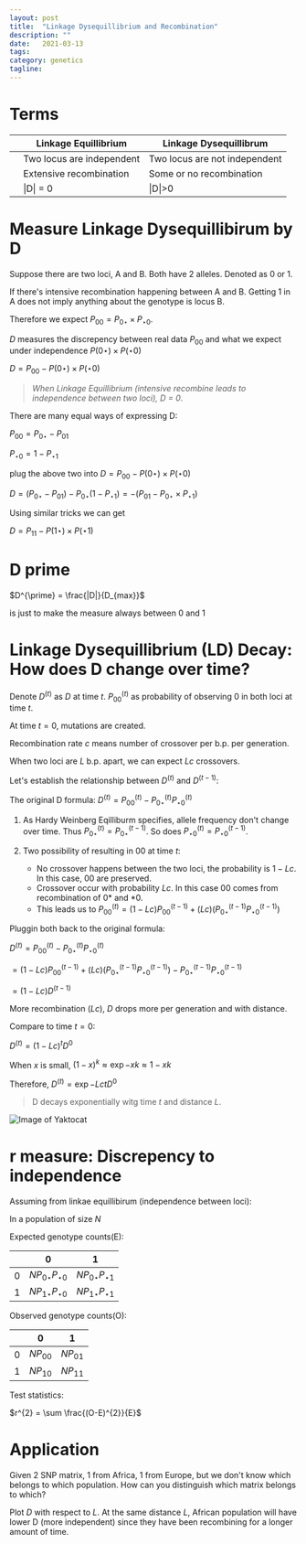 ```yaml
---
layout: post
title:  "Linkage Dysequillibrium and Recombination"
description: ""
date:   2021-03-13
tags:
category: genetics
tagline: 
---
```


# Terms

|   | Linkage Equillibrium      | Linkage Dysequillibrum        |
|---|---------------------------|-------------------------------|
|   | Two locus are independent | Two locus are not independent |
|   | Extensive recombination   | Some or no recombination      |
|   | \|D\| = 0                 | \|D\|>0                       |

# Measure Linkage Dysequillibirum by D
Suppose there are two loci, A and B. Both have 2 alleles. Denoted as 0 or 1.

If there's intensive recombination happening between A and B. Getting 1 in A does not imply anything about the genotype is locus B.

Therefore we expect $P_{00} = P_{0\star} \times P_{\star0}$.

$D$ measures the discrepency between real data $P_{00}$ and what we expect under independence $P(0\star) \times P(\star0)$

$D = P_{00} - P(0\star) \times P(\star0)$

> *When Linkage Equillibrium (intensive recombine leads to independence between two loci), D = 0*.

There are many equal ways of expressing D:

$P_{00} = P_{0\star} - P_{01}$

$P_{\star0} = 1-P_{\star1}$

plug the above two into $D = P_{00} - P(0\star) \times P(\star0)$

$D = (P_{0\star} - P_{01}) - P_{0\star}(1-P_{\star1}) = - (P_{01} - P_{0\star} \times P_{\star1})$

Using similar tricks we can get

$D = P_{11} - P(1\star) \times P(\star1)$

# D prime

$D^{\prime} = \frac{|D|}{D_{max}}$ 

is just to make the measure always between 0 and 1

# Linkage Dysequillibrium (LD) Decay: How does D change over time?

Denote $D^{(t)}$ as $D$ at time $t$. $P_{00}^{(t)}$ as probability of observing 0 in both loci at time $t$.

At time $t = 0$, mutations are created.

Recombination rate $c$ means number of crossover per b.p. per generation.

When two loci are $L$ b.p. apart, we can expect $Lc$ crossovers.

Let's establish the relationship between $D^{(t)}$ and $D^{(t-1)}$:

The original D formula: $D^{(t)} = P_{00}^{(t)} - P_{0\star}^{(t)} P_{\star0}^{(t)}$

1. As Hardy Weinberg Eqilliburm specifies, allele frequency don't change over time. Thus $P_{0\star}^{(t)} = P_{0\star}^{(t-1)}$. So does $P_{\star0}^{(t)} = P_{\star0}^{(t-1)}$.

2. Two possibility of resulting in 00 at time $t$:
    - No crossover happens between the two loci, the probability is $1-Lc$. In this case, 00 are preserved. 
    - Crossover occur with probability $Lc$. In this case 00 comes from recombination of 0* and *0.
    - This leads us to $P_{00}^{(t)} = (1-Lc)P_{00}^{(t-1)} + (Lc)(P_{0\star}^{(t-1)} P_{\star0}^{(t-1)})$

Pluggin both back to the original formula:


 $D^{(t)} = P_{00}^{(t)} - P_{0\star}^{(t)} P_{\star0}^{(t)}$

 $= (1-Lc)P_{00}^{(t-1)} + (Lc)(P_{0\star}^{(t-1)} P_{\star0}^{(t-1)}) - P_{0\star}^{(t-1)} P_{\star0}^{(t-1)}$

 $=(1-Lc)D^{(t-1)}$

 More recombination ($Lc$), $D$ drops more per generation and with distance.

Compare to time $t=0$:

$D^{(t)} = (1-Lc)^{t}D^{0}$

When $x$ is small, $(1-x)^{k} \approx \exp{-xk} \approx 1-xk$

Therefore, $D^{(t)} = \exp{-Lct}D^{0}$

> D decays exponentially witg time $t$ and distance $L$.

![Image of Yaktocat](https://webdav.tuebingen.mpg.de/ffpopsim/pkg/doc/python/html/_images/decay_of_LD.png)


# r measure: Discrepency to independence

Assuming from linkae equillibirum (independence between loci):

In a population of size $N$

Expected genotype counts(E):

|   |            0                  | 1  |
|---|------------------------------|---|
| 0 |   $N P_{0\star} P_{\star 0}$ | $N P_{0\star} P_{\star 1}$ |
| 1 |   $N P_{1\star} P_{\star 0}$ | $N P_{1\star} P_{\star 1}$ |


Observed genotype counts(O):

|   |            0                  | 1  |
|---|------------------------------|---|
| 0 |   $N P_{00}$ | $N P_{01}$ |
| 1 |   $N P_{10}$ | $N P_{11}$ |

Test statistics:

$r^{2} = \sum \frac{(O-E)^{2}}{E}$

# Application

Given 2 SNP matrix, 1 from Africa, 1 from Europe, but we don't know which belongs to which population.
How can you distinguish which matrix belongs to which?

Plot $D$ with respect to $L$.
At the same distance $L$, African population will have lower D (more independent) since they have been recombining for a longer amount of time.